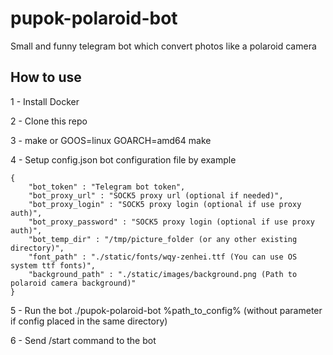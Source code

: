 pupok-polaroid-bot
===========

Small and funny telegram bot which convert photos like a polaroid camera

## How to use

1 - Install Docker

2 - Clone this repo

3 - make
    or GOOS=linux GOARCH=amd64 make

4 - Setup config.json bot configuration file by example
```
{
    "bot_token" : "Telegram bot token",
    "bot_proxy_url" : "SOCK5 proxy url (optional if needed)",
    "bot_proxy_login" : "SOCK5 proxy login (optional if use proxy auth)",
    "bot_proxy_password" : "SOCK5 proxy login (optional if use proxy auth)",
    "bot_temp_dir" : "/tmp/picture_folder (or any other existing directory)",
    "font_path" : "./static/fonts/wqy-zenhei.ttf (You can use OS system ttf fonts)",
    "background_path" : "./static/images/background.png (Path to polaroid camera background)"
}
```
5 - Run the bot ./pupok-polaroid-bot %path_to_config% (without parameter if config placed in the same directory)

6 - Send /start command to the bot
